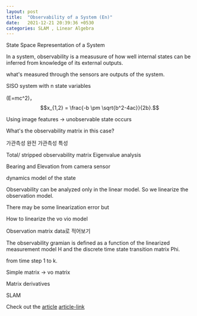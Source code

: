 ```yaml
---
layout: post
title:  "Observability of a System (En)"
date:   2021-12-21 20:39:36 +0530
categories: SLAM , Linear Algebra
---
```


State Space Representation of a System

In a system, observability is a measusure of how well internal states can be inferred from knowledge of its external outputs.

what's measured through the sensors are outputs of the system. 

SISO system with n state variables 

\(E=mc^2\)，$$x_{1,2} = \frac{-b \pm \sqrt{b^2-4ac}}{2b}.$$


Using image features -> unobservable state occurs 

What's the observability matrix in this case?

가관측성 
완전 가관측성 특성

Total/ stripped observability matrix 
Eigenvalue analysis

Bearing and Elevation from camera sensor

dynamics model of the state 

Observability can be analyzed only in the linear model.
So we linearize the observation model.

There may be some linearization error but 

How to linearize the vo vio model

Observation matrix data로 적어보기 

The observability gramian is defined as a function of the linearized measurement model H and the discrete time state transition matrix Phi.

from time step 1 to k.

Simple matrix -> vo matrix 



Matrix derivatives 






SLAM


Check out the [article](https://webdiis.unizar.es/~raulmur/orbslam/) [article-link]

[article-link]: https://webdiis.unizar.es/~raulmur/orbslam/

